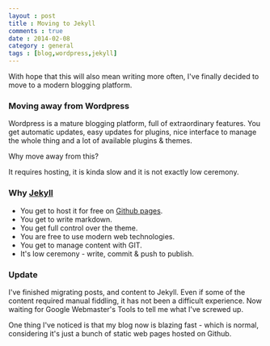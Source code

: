 ```yaml
---
layout : post
title : Moving to Jekyll
comments : true
date : 2014-02-08
category : general
tags : [blog,wordpress,jekyll]
---
```

With hope that this will also mean writing more often, I've finally decided to move to a modern blogging platform.

### Moving away from Wordpress

Wordpress is a mature blogging platform, full of extraordinary features. You get automatic updates, easy updates for 
plugins, nice interface to manage the whole thing and a lot of available plugins & themes.

Why move away from this?

It requires hosting, it is kinda slow and it is not exactly low ceremony.

### Why [Jekyll][1]

* You get to host it for free on [Github pages][2]. 
* You get to write markdown.
* You get full control over the theme.
* You are free to use modern web technologies.
* You get to manage content with GIT.
* It's low ceremony - write, commit & push to publish.

### Update

I've finished migrating posts, and content to Jekyll. Even if some of the content required manual fiddling, it has not been a difficult experience. Now waiting for Google Webmaster's Tools to tell me what I've screwed up.

One thing I've noticed is that my blog now is blazing fast - which is normal, considering it's just a bunch of static web pages hosted on Github.

[1]: https://github.com/jekyll/jekyll
[2]: https://help.github.com/articles/using-jekyll-with-pages